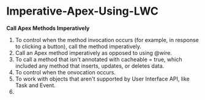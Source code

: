 # Imperative-Apex-Using-LWC

**Call Apex Methods Imperatively**

1. To control when the method invocation occurs (for example, in response to clicking a button), call the method imperatively.
2. Call an Apex method imperatively as opposed to using @wire.
3. To call a method that isn't annotated with cacheable = true, which included any method that inserts, updates, or deletes data.
4. To control when the onvocation occurs.
5. To work with objects that aren't supported by User Interface API, like Task and Event.
6. 
